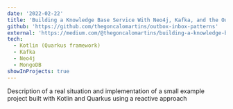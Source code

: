 ```yaml
---
date: '2022-02-22'
title: 'Building a Knowledge Base Service With Neo4j, Kafka, and the Outbox Pattern'
github: 'https://github.com/thegoncalomartins/outbox-inbox-patterns'
external: 'https://medium.com/@thegoncalomartins/building-a-knowledge-base-service-with-neo4j-kafka-and-the-outbox-pattern-9fffeaa284a6'
tech:
  - Kotlin (Quarkus framework)
  - Kafka
  - Neo4j
  - MongoDB
showInProjects: true
---
```


Description of a real situation and implementation of a small example project built with Kotlin and Quarkus using a reactive approach
